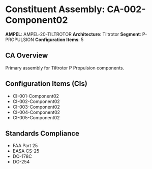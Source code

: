 # Constituent Assembly: CA-002-Component02

**AMPEL**: AMPEL-20-TILTROTOR
**Architecture**: Tiltrotor
**Segment**: P-PROPULSION
**Configuration Items**: 5

## CA Overview
Primary assembly for Tiltrotor P Propulsion components.

## Configuration Items (CIs)
- CI-001-Component02
- CI-002-Component02
- CI-003-Component02
- CI-004-Component02
- CI-005-Component02

## Standards Compliance
- FAA Part 25
- EASA CS-25
- DO-178C
- DO-254
